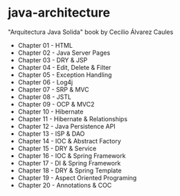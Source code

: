 # java-architecture
"Arquitectura Java Solida" book by Cecilio Álvarez Caules
* Chapter 01 - HTML
* Chapter 02 - Java Server Pages
* Chapter 03 - DRY & JSP
* Chapter 04 - Edit, Delete & Filter
* Chapter 05 - Exception Handling
* Chapter 06 - Log4j
* Chapter 07 - SRP & MVC
* Chapter 08 - JSTL
* Chapter 09 - OCP & MVC2
* Chapter 10 - Hibernate
* Chapter 11 - Hibernate & Relationships
* Chapter 12 - Java Persistence API
* Chapter 13 - ISP & DAO
* Chapter 14 - IOC & Abstract Factory
* Chapter 15 - DRY & Service
* Chapter 16 - IOC & Spring Framework
* Chapter 17 - DI & Spring Framework
* Chapter 18 - DRY & Spring Template
* Chapter 19 - Aspect Oriented Programing
* Chapter 20 - Annotations & COC
